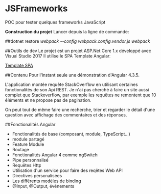 # JSFrameworks
POC pour tester quelques frameworks JavaScript

**Construction du projet**
Lancer depuis la ligne de commande:

##dotnet restore
*webpack --config webpack.config.vendor.js*
*webpack*

##Outils de dev
Le projet est un projet ASP.Net Core 1.x développé avec Visual Studio 2017
Il utilise le SPA Template Angular:

[Template SPA](https://github.com/kriasoft/AngularJS-SPA-Template)


##Contenu
Pour l'instant seule une démonstration d'Angular 4.3.5.

L'application montée requête StackOverflow en utilisant certaines fonctionalités de son Api REST. Je n'ai pas cherché à faire un site
aussi complet que Stackoverflow, par exemple les requêtes ne remontent que 10 éléments et ne propose pas de pagination.

On peut tout de même faire une recherche, trier et regarder le détail d'une question avec affichage des commentaires et des réponses.

##Fonctionalités Angular

* Fonctionalités de base (composant, module, TypeScript...)
* module partagé
* Feature Module
* Routage
* Fonctionalités Angular 4 comme ngSwitch
* Pipe personnalisé
* Requêtes Http
* Utilisation d'un service pour faire des reqêtes Web API
* Directives personalisées
* Les différents modèles de binding
* @Input, @Output, événements
